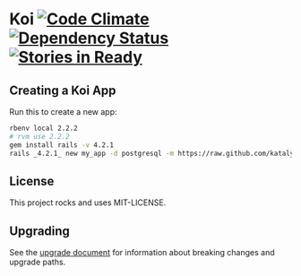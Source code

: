 # Koi [![Code Climate](https://codeclimate.com/github/katalyst/koi.png)](https://codeclimate.com/github/katalyst/koi) [![Dependency Status](https://gemnasium.com/katalyst/koi.png)](https://gemnasium.com/katalyst/koi) [![Stories in Ready](https://badge.waffle.io/katalyst/koi.png?label=ready&title=Ready)](https://waffle.io/katalyst/koi)

## Creating a Koi App

Run this to create a new app:

```bash
rbenv local 2.2.2
# rvm use 2.2.2
gem install rails -v 4.2.1
rails _4.2.1_ new my_app -d postgresql -m https://raw.github.com/katalyst/koi/v2.3.6/lib/templates/application/app.rb --skip-spring
```

## License

This project rocks and uses MIT-LICENSE.

## Upgrading

See the [upgrade document](Upgrade.md) for information about breaking changes and upgrade paths.  

